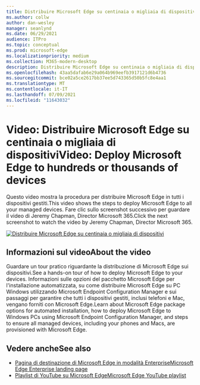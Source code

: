 ```yaml
---
title: Distribuire Microsoft Edge su centinaia o migliaia di dispositivi
ms.author: collw
author: dan-wesley
manager: seanlynd
ms.date: 06/29/2021
audience: ITPro
ms.topic: conceptual
ms.prod: microsoft-edge
ms.localizationpriority: medium
ms.collection: M365-modern-desktop
description: Distribuire Microsoft Edge su centinaia o migliaia di dispositivi
ms.openlocfilehash: 43aa5dafab6e29a064b969eefb3917121d6b4736
ms.sourcegitcommit: bce02a5ce2617bb37ee5d743365d50b5fc8e4aa1
ms.translationtype: MT
ms.contentlocale: it-IT
ms.lasthandoff: 07/09/2021
ms.locfileid: "11643032"
---
```

# <a name="video-deploy-microsoft-edge-to-hundreds-or-thousands-of-devices"></a><span data-ttu-id="ad165-103">Video: Distribuire Microsoft Edge su centinaia o migliaia di dispositivi</span><span class="sxs-lookup"><span data-stu-id="ad165-103">Video: Deploy Microsoft Edge to hundreds or thousands of devices</span></span>

<span data-ttu-id="ad165-104">Questo video mostra la procedura per distribuire Microsoft Edge in tutti i dispositivi gestiti.</span><span class="sxs-lookup"><span data-stu-id="ad165-104">This video shows the steps to deploy Microsoft Edge to all your managed devices.</span></span> <span data-ttu-id="ad165-105">Fare clic sullo screenshot successivo per guardare il video di Jeremy Chapman, Director Microsoft 365.</span><span class="sxs-lookup"><span data-stu-id="ad165-105">Click the next screenshot to watch the video by Jeremy Chapman, Director Microsoft 365.</span></span>

[![Distribuire Microsoft Edge su centinaia o migliaia di dispositivi](media/microsoft-edge-video-deploy/0.png)](http://www.youtube.com/watch?v=o90UsN6g6NE "Deploy Microsoft Edge to hundreds or thousands of devices")

## <a name="about-the-video"></a><span data-ttu-id="ad165-107">Informazioni sul video</span><span class="sxs-lookup"><span data-stu-id="ad165-107">About the video</span></span>

<span data-ttu-id="ad165-108">Guardare un tour pratico riguardante la distribuzione di Microsoft Edge sui dispositivi.</span><span class="sxs-lookup"><span data-stu-id="ad165-108">See a hands-on tour of how to deploy Microsoft Edge to your devices.</span></span> <span data-ttu-id="ad165-109">Informazioni sulle opzioni del pacchetto Microsoft Edge per l'installazione automatizzata, su come distribuire Microsoft Edge su PC Windows utilizzando Microsoft Endpoint Configuration Manager e sui passaggi per garantire che tutti i dispositivi gestiti, inclusi telefoni e Mac, vengano forniti con Microsoft Edge.</span><span class="sxs-lookup"><span data-stu-id="ad165-109">Learn about Microsoft Edge package options for automated installation, how to deploy Microsoft Edge to Windows PCs using Microsoft Endpoint Configuration Manager, and steps to ensure all managed devices, including your phones and Macs, are provisioned with Microsoft Edge.</span></span>

## <a name="see-also"></a><span data-ttu-id="ad165-110">Vedere anche</span><span class="sxs-lookup"><span data-stu-id="ad165-110">See also</span></span>

- [<span data-ttu-id="ad165-111">Pagina di destinazione di Microsoft Edge in modalità Enterprise</span><span class="sxs-lookup"><span data-stu-id="ad165-111">Microsoft Edge Enterprise landing page</span></span>](https://aka.ms/EdgeEnterprise)
- [<span data-ttu-id="ad165-112">Playlist di YouTube su Microsoft Edge</span><span class="sxs-lookup"><span data-stu-id="ad165-112">Microsoft Edge YouTube playlist</span></span>](https://www.youtube.com/playlist?list=PLXtHYVsvn_b-uXh1tMeYpT-0iD8tD3tFy)
